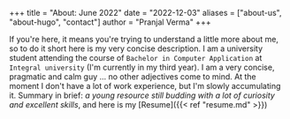 +++
title = "About: June 2022"
date = "2022-12-03"
aliases = ["about-us", "about-hugo", "contact"]
author = "Pranjal Verma"
+++




If you're here, it means you're trying to understand a little more about me, so to do it short here is my very concise description. I am a university student attending the course of `Bachelor in Computer Application` at `Integral university` (I'm currently in my third year). I am a very concise, pragmatic and calm guy ... no other adjectives come to mind. At the moment I don't have a lot of work experience, but I'm slowly accumulating it. Summary in brief: *a young resource still budding with a lot of curiosity and excellent skills*, and here is my [Resume]({{< ref "resume.md" >}}) 